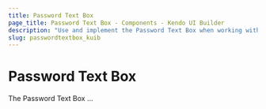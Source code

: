 ```yaml
---
title: Password Text Box
page_title: Password Text Box - Components - Kendo UI Builder
description: "Use and implement the Password Text Box when working with the Kendo UI Builder tool for creating and managing Angular and AngularJS-based web applications."
slug: passwordtextbox_kuib
---
```


# Password Text Box

The Password Text Box ...

<!-- screen -->

